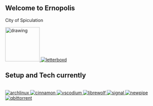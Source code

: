 ## Welcome to Ernopolis
City of Spiculation

<a href="https://spacehey.com/ernopolis/">
   <img src="https://upload.wikimedia.org/wikipedia/commons/0/0b/Spacehey_Logo.svg" alt="drawing" width="110"/>
 <a href="https://letterboxd.com/ernopolis/"> 
 <img alt="letterboxd" src="https://img.shields.io/badge/letterboxd-202830?logo=letterboxd&logoColor=white&style=for-the-badge" />
  </a>

## Setup and Tech currently
<div style="display: inline_block" ><br/>
   <a href="https://archlinux.org/">
    <img alt="archlinux" src="https://img.shields.io/badge/Arch%20Linux-000?style=for-the-badge&logo=archlinux&logoColor=1793D1" />
  </a>
 <a href="https://projects.linuxmint.com/cinnamon/">
    <img alt="cinnamon" src="https://img.shields.io/badge/Cinnamon-DC682E?logo=cinnamon&logoColor=white&style=for-the-badge" />
  </a>
   <a href="https://vscodium.com">
    <img alt="vscodium" src="https://img.shields.io/badge/VSCodium-2F80ED?logo=vscodium&logoColor=white&style=for-the-badge" />
  </a>
   <a href="https://librewolf.net/">
    <img alt="librewolf" src="https://img.shields.io/badge/Librewolf-00ACFF?logo=librewolf&logoColor=white&style=for-the-badge" />
  </a>
    <a href="https://signal.org/">
    <img alt="signal" src="https://img.shields.io/badge/Signal-3B45FD?logo=signal&logoColor=white&style=for-the-badge" />
  </a>
 <a href="https://newpipe.net/">
    <img alt="newpipe" src="https://img.shields.io/badge/Newpipe-CD201F?logo=newpipe&logoColor=white&style=for-the-badge" />
  </a>
  
 <a href="https://www.qbittorrent.org/">
    <img alt="qbittorrent" src="https://img.shields.io/badge/qbittorrent-2F67BA?logo=qbittorrent&logoColor=white&style=for-the-badge" />
  </a>
